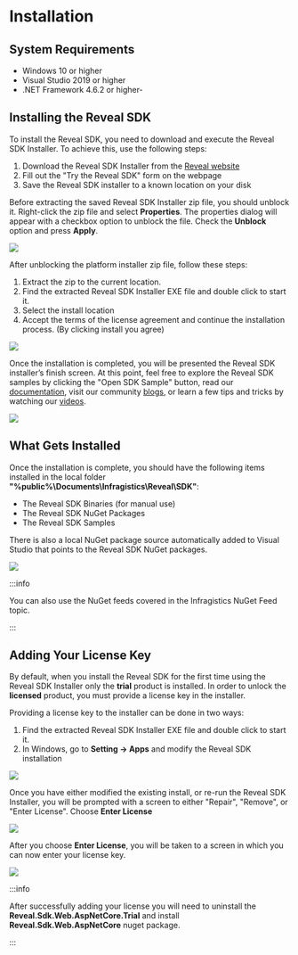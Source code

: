 # Installation

## System Requirements

- Windows 10 or higher
- Visual Studio 2019 or higher
- .NET Framework 4.6.2 or higher- 

## Installing the Reveal SDK

To install the Reveal SDK, you need to download and execute the Reveal SDK Installer. To achieve this, use the following steps:
1. Download the Reveal SDK Installer from the [Reveal website](https://www.revealbi.io/download-sdk)
2. Fill out the "Try the Reveal SDK" form on the webpage
3. Save the Reveal SDK installer to a known location on your disk

Before extracting the saved Reveal SDK Installer zip file, you should unblock it. Right-click the zip file and select **Properties**. The properties dialog will appear with a checkbox option to unblock the file. Check the **Unblock** option and press **Apply**.

![](images/install-unblock-zip.jpg)

After unblocking the platform installer zip file, follow these steps:
1. Extract the zip to the current location.
2. Find the extracted Reveal SDK Installer EXE file and double click to start it.
3. Select the install location
4. Accept the terms of the license agreement and continue the installation process. (By clicking install you agree)

![](images/install-start.png)

Once the installation is completed, you will be presented the Reveal SDK installer’s finish screen. At this point, feel free to explore the Reveal SDK samples by clicking the "Open SDK Sample" button, read our [documentation](https://help.revealbi.io/), visit our community [blogs](https://www.revealbi.io/blog), or learn a few tips and tricks by watching our [videos](https://www.youtube.com/revealbi).

![](images/install-finish.png)

## What Gets Installed

Once the installation is complete, you should have the following items installed in the local folder **"%public%\Documents\Infragistics\Reveal\SDK\"**:

- The Reveal SDK Binaries (for manual use)
- The Reveal SDK NuGet Packages
- The Reveal SDK Samples

There is also a local NuGet package source automatically added to Visual Studio that points to the Reveal SDK NuGet packages.

![](images/nuget-package-source-local-vs.jpg)

:::info

You can also use the NuGet feeds covered in the Infragistics NuGet Feed topic.

:::

## Adding Your License Key

By default, when you install the Reveal SDK for the first time using the Reveal SDK Installer only the **trial** product is installed. In order to unlock the **licensed** product, you must provide a license key in the installer.

Providing a license key to the installer can be done in two ways:
1. Find the extracted Reveal SDK Installer EXE file and double click to start it.
2. In Windows, go to **Setting -> Apps** and modify the Reveal SDK installation

![](images/install-modify-app.jpg)

Once you have either modified the existing install, or re-run the Reveal SDK Installer, you will be prompted with a screen to either "Repair", "Remove", or "Enter License".  Choose **Enter License**

![](images/install-modify-installer.jpg)

After you choose **Enter License**, you will be taken to a screen in which you can now enter your license key.

![](images/install-enter-license-key.jpg)

:::info

After successfully adding your license you will need to uninstall the **Reveal.Sdk.Web.AspNetCore.Trial** and install **Reveal.Sdk.Web.AspNetCore** nuget package.

:::